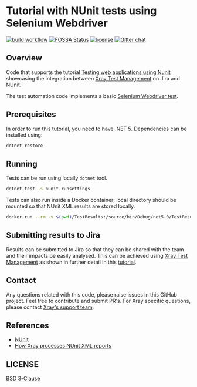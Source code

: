 # Tutorial with NUnit tests using Selenium Webdriver

[![build workflow](https://github.com/Xray-App/tutorial-csharp-nunit-selenium/actions/workflows/main.yml/badge.svg)](https://github.com/Xray-App/tutorial-csharp-nunit-selenium/actions/workflows/main.yml)
[![FOSSA Status](https://app.fossa.com/api/projects/git%2Bgithub.com%2FXray-App%2Ftutorial-csharp-nunit-selenium.svg?type=shield)](https://app.fossa.com/projects/git%2Bgithub.com%2FXray-App%2Ftutorial-csharp-nunit-selenium?ref=badge_shield)
[![license](https://img.shields.io/badge/License-BSD%203--Clause-green.svg)](https://opensource.org/licenses/BSD-3-Clause)
[![Gitter chat](https://badges.gitter.im/gitterHQ/gitter.png)](https://gitter.im/xray/community)

## Overview

Code that supports the tutorial [Testing web applications using Nunit](https://docs.getxray.app/pages/viewpage.action?pageId=32806649) showcasing the integration between [Xray Test Management](https://www.getxray.app/) on Jira and NUnit.

The test automation code implements a basic [Selenium Webdriver test](./WebdriverTest.cs).

## Prerequisites

In order to run this tutorial, you need to have .NET 5.
Dependencies can be installed using:

```bash
dotnet restore
```

## Running

Tests can be run using locally `dotnet` tool.

```bash
dotnet test -s nunit.runsettings
```

Tests can also run inside a Docker container; local directory should be mounted so that NUnit XML results are stored locally.

```bash
docker run --rm -v $(pwd)/TestResults:/source/bin/Debug/net5.0/TestResults -t nunit_webdriver_tests
```


## Submitting results to Jira

Results can be submitted to Jira so that they can be shared with the team and their impacts be easily analysed.
This can be achieved using [Xray Test Management](https://www.getxray.app/) as shown in further detail in this [tutorial](https://docs.getxray.app/pages/viewpage.action?pageId=32806649).

## Contact

Any questions related with this code, please raise issues in this GitHub project. Feel free to contribute and submit PR's.
For Xray specific questions, please contact [Xray's support team](https://jira.xpand-it.com/servicedesk/customer/portal/2).

## References

- [NUnit](https://nunit.org)
- [How Xray processes NUnit XML reports](https://docs.getxray.app/display/XRAYCLOUD/Taking+advantage+of+NUnit+XML+reports)


## LICENSE

[BSD 3-Clause](LICENSE)

